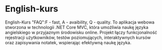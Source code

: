 # English-kurs
English-Kurs "FAQ":F - fast, A - avaibility, Q - quality. To aplikacja webowa stworzona w technologii .NET Core MVC, która umożliwia naukę języka angielskiego w przyjaznym środowisku online. Projekt łączy funkcjonalność rejestracji użytkowników, testów poziomujących, interaktywnych kursów oraz zapisywania notatek, wspierając efektywną naukę języka.
